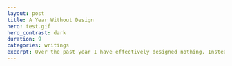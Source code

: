 ```yaml
---
layout: post
title: A Year Without Design
hero: test.gif
hero_contrast: dark
duration: 9
categories: writings
excerpt: Over the past year I have effectively designed nothing. Instead I spent that time programming.
---
```

